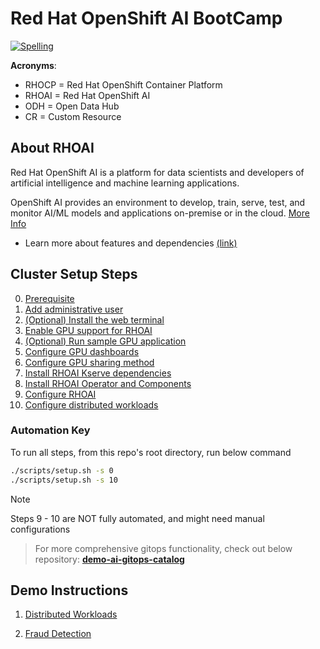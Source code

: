 # Red Hat OpenShift AI BootCamp

[![Spelling](https://github.com/redhat-na-ssa/hobbyist-guide-to-rhoai/actions/workflows/spellcheck.yml/badge.svg)](https://github.com/redhat-na-ssa/hobbyist-guide-to-rhoai/actions/workflows/spellcheck.yml)

**Acronyms**:

- RHOCP = Red Hat OpenShift Container Platform
- RHOAI = Red Hat OpenShift AI
- ODH = Open Data Hub
- CR = Custom Resource

## About RHOAI

Red Hat OpenShift AI is a platform for data scientists and developers of artificial intelligence and machine learning applications.

OpenShift AI provides an environment to develop, train, serve, test, and monitor AI/ML models and applications on-premise or in the cloud. [More Info](https://docs.redhat.com/en/documentation/red_hat_openshift_ai_self-managed/2.13/html/introduction_to_red_hat_openshift_ai/index)

- Learn more about features and dependencies [(link)](/docs/info-features.md)

## Cluster Setup Steps

0. [Prerequisite](/docs/00-prerequisite.md)
1. [Add administrative user](/docs/01-add-administrative-user.md)
1. [(Optional) Install the web terminal](/docs/02-install-web-terminal.md)
1. [Enable GPU support for RHOAI](/docs/03-enable-gpu-support.md)
1. [(Optional) Run sample GPU application](/docs/04-run-sample-gpu-application.md)
1. [Configure GPU dashboards](/docs/05-configure-gpu-dashboards.md)
1. [Configure GPU sharing method](/docs/06-configure-gpu-sharing-method.md)
1. [Install RHOAI Kserve dependencies](/docs/07-install-kserve-dependencies.md)
1. [Install RHOAI Operator and Components](/docs/08-install-rhoai-operator.md)
1. [Configure RHOAI](/docs/09-configure-rhoai.md)
1. [Configure distributed workloads](/docs/10-configure-distributed-workloads.md)

### Automation Key

To run all steps, from this repo's root directory, run below command

```sh
./scripts/setup.sh -s 0
./scripts/setup.sh -s 10
```

> [!NOTE]
> Steps 9 - 10 are NOT fully automated, and might need manual configurations

> For more comprehensive gitops functionality, check out below repository:
> [**demo-ai-gitops-catalog**](https://github.com/redhat-na-ssa/demo-ai-gitops-catalog)

## Demo Instructions

1. [Distributed Workloads](/docs/11-demo-distributed_workloads.md)

1. [Fraud Detection](/docs/12-demo-fraud-detection.md)

